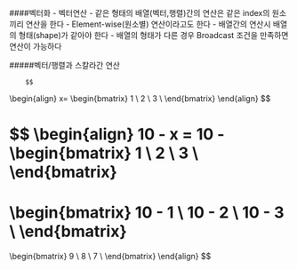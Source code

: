 ####벡터화 - 벡터연산
    - 같은 형태의 배열(벡터,행렬)간의 연산은 같은 index의 원소끼리 연산을 한다
        - Element-wise(원소별) 연산이라고도 한다
        - 배열간의 연산시 배열의 형태(shape)가 같아야 한다
        - 배열의 형태가 다른 경우 Broadcast 조건을 만족하면 연산이 가능하다
        
#####벡터/행렬과 스칼라간 연산
    
        $$
\begin{align}
x=
\begin{bmatrix}
1 \\
2 \\
3 \\
\end{bmatrix}
\end{align}
$$

$$
\begin{align}
10 - x = 10 -
\begin{bmatrix}
1 \\
2 \\
3 \\
\end{bmatrix}
=
\begin{bmatrix}
10 - 1 \\
10 - 2 \\
10 - 3 \\
\end{bmatrix}
=
\begin{bmatrix}
9 \\
8 \\
7 \\
\end{bmatrix}
\end{align}
$$
        
        
        

